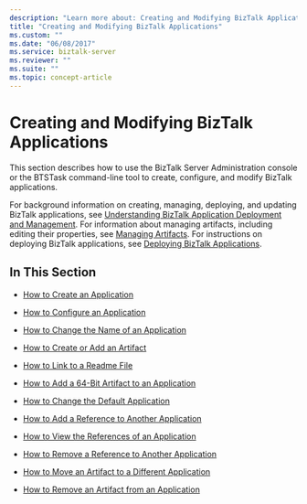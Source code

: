 ```yaml
---
description: "Learn more about: Creating and Modifying BizTalk Applications"
title: "Creating and Modifying BizTalk Applications"
ms.custom: ""
ms.date: "06/08/2017"
ms.service: biztalk-server
ms.reviewer: ""
ms.suite: ""
ms.topic: concept-article
---
```

# Creating and Modifying BizTalk Applications
This section describes how to use the BizTalk Server Administration console or the BTSTask command-line tool to create, configure, and modify BizTalk applications.  
  
 For background information on creating, managing, deploying, and updating BizTalk applications, see [Understanding BizTalk Application Deployment and Management](../core/understanding-biztalk-application-deployment-and-management.md). For information about managing artifacts, including editing their properties, see [Managing Artifacts](../core/managing-artifacts.md). For instructions on deploying BizTalk applications, see [Deploying BizTalk Applications](../core/deploying-biztalk-applications.md).  
  
## In This Section  
  
-   [How to Create an Application](../core/how-to-create-an-application.md)  
  
-   [How to Configure an Application](../core/how-to-configure-an-application.md)  
  
-   [How to Change the Name of an Application](../core/how-to-change-the-name-of-an-application.md)  
  
-   [How to Create or Add an Artifact](../core/how-to-create-or-add-an-artifact.md)  
  
-   [How to Link to a Readme File](../core/how-to-link-to-a-readme-file.md)  
  
-   [How to Add a 64-Bit Artifact to an Application](../core/how-to-add-a-64-bit-artifact-to-an-application.md)  
  
-   [How to Change the Default Application](../core/how-to-change-the-default-application.md)  
  
-   [How to Add a Reference to Another Application](../core/how-to-add-a-reference-to-another-application.md)  
  
-   [How to View the References of an Application](../core/how-to-view-the-references-of-an-application.md)  
  
-   [How to Remove a Reference to Another Application](../core/how-to-remove-a-reference-to-another-application.md)  
  
-   [How to Move an Artifact to a Different Application](../core/how-to-move-an-artifact-to-a-different-application.md)  
  
-   [How to Remove an Artifact from an Application](../core/how-to-remove-an-artifact-from-an-application.md)

